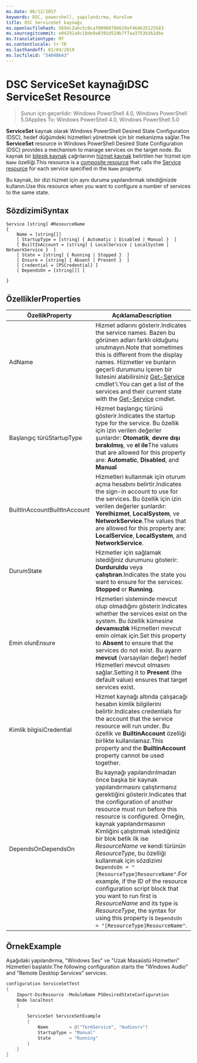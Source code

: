 ```yaml
---
ms.date: 06/12/2017
keywords: DSC, powershell, yapılandırma, Kurulum
title: DSC ServiceSet kaynağı
ms.openlocfilehash: 5694c2abc5c0caf0098670b629af464b35125583
ms.sourcegitcommit: e04292a9c10de9a8391d529b7f7aa3753b362dbe
ms.translationtype: MT
ms.contentlocale: tr-TR
ms.lasthandoff: 01/04/2019
ms.locfileid: "54048643"
---
```

# <a name="dsc-serviceset-resource"></a><span data-ttu-id="270d8-103">DSC ServiceSet kaynağı</span><span class="sxs-lookup"><span data-stu-id="270d8-103">DSC ServiceSet Resource</span></span>

> <span data-ttu-id="270d8-104">Şunun için geçerlidir: Windows PowerShell 4.0, Windows PowerShell 5.0</span><span class="sxs-lookup"><span data-stu-id="270d8-104">Applies To: Windows PowerShell 4.0, Windows PowerShell 5.0</span></span>

<span data-ttu-id="270d8-105">**ServiceSet** kaynak olarak Windows PowerShell Desired State Configuration (DSC), hedef düğümdeki hizmetleri yönetmek için bir mekanizma sağlar.</span><span class="sxs-lookup"><span data-stu-id="270d8-105">The **ServiceSet** resource in Windows PowerShell Desired State Configuration (DSC) provides a mechanism to manage services on the target node.</span></span> <span data-ttu-id="270d8-106">Bu kaynak bir [bileşik kaynak](../../../resources/authoringResourceComposite.md) çağrılarının [hizmet kaynak](serviceResource.md) belirtilen her hizmet için `Name` özelliği.</span><span class="sxs-lookup"><span data-stu-id="270d8-106">This resource is a [composite resource](../../../resources/authoringResourceComposite.md) that calls the [Service resource](serviceResource.md) for each service specified in the `Name` property.</span></span>

<span data-ttu-id="270d8-107">Bu kaynak, bir dizi hizmet için aynı duruma yapılandırmak istediğinizde kullanın.</span><span class="sxs-lookup"><span data-stu-id="270d8-107">Use this resource when you want to configure a number of services to the same state.</span></span>

## <a name="syntax"></a><span data-ttu-id="270d8-108">Sözdizimi</span><span class="sxs-lookup"><span data-stu-id="270d8-108">Syntax</span></span>

```
Service [string] #ResourceName
{
    Name = [string[]]
    [ StartupType = [string] { Automatic | Disabled | Manual }  ]
    [ BuiltInAccount = [string] { LocalService | LocalSystem | NetworkService }  ]
    [ State = [string] { Running | Stopped }  ]
    [ Ensure = [string] { Absent | Present }  ]
    [ Credential = [PSCredential] ]
    [ DependsOn = [string[]] ]

}
```

## <a name="properties"></a><span data-ttu-id="270d8-109">Özellikler</span><span class="sxs-lookup"><span data-stu-id="270d8-109">Properties</span></span>

|  <span data-ttu-id="270d8-110">Özellik</span><span class="sxs-lookup"><span data-stu-id="270d8-110">Property</span></span>  |  <span data-ttu-id="270d8-111">Açıklama</span><span class="sxs-lookup"><span data-stu-id="270d8-111">Description</span></span>   |
|---|---|
| <span data-ttu-id="270d8-112">Ad</span><span class="sxs-lookup"><span data-stu-id="270d8-112">Name</span></span>| <span data-ttu-id="270d8-113">Hizmet adlarını gösterir.</span><span class="sxs-lookup"><span data-stu-id="270d8-113">Indicates the service names.</span></span> <span data-ttu-id="270d8-114">Bazen bu görünen adları farklı olduğunu unutmayın.</span><span class="sxs-lookup"><span data-stu-id="270d8-114">Note that sometimes this is different from the display names.</span></span> <span data-ttu-id="270d8-115">Hizmetler ve bunların geçerli durumunu içeren bir listesini alabilirsiniz [Get-Service](https://technet.microsoft.com/library/hh849804.aspx) cmdlet'i.</span><span class="sxs-lookup"><span data-stu-id="270d8-115">You can get a list of the services and their current state with the [Get-Service](https://technet.microsoft.com/library/hh849804.aspx) cmdlet.</span></span>|
| <span data-ttu-id="270d8-116">Başlangıç türü</span><span class="sxs-lookup"><span data-stu-id="270d8-116">StartupType</span></span>| <span data-ttu-id="270d8-117">Hizmet başlangıç türünü gösterir.</span><span class="sxs-lookup"><span data-stu-id="270d8-117">Indicates the startup type for the service.</span></span> <span data-ttu-id="270d8-118">Bu özellik için izin verilen değerler şunlardır: **Otomatik**, **devre dışı bırakılmış**, ve **el ile**</span><span class="sxs-lookup"><span data-stu-id="270d8-118">The values that are allowed for this property are: **Automatic**, **Disabled**, and **Manual**</span></span>|
| <span data-ttu-id="270d8-119">BuiltInAccount</span><span class="sxs-lookup"><span data-stu-id="270d8-119">BuiltInAccount</span></span>| <span data-ttu-id="270d8-120">Hizmetleri kullanmak için oturum açma hesabını belirtir.</span><span class="sxs-lookup"><span data-stu-id="270d8-120">Indicates the sign-in account to use for the services.</span></span> <span data-ttu-id="270d8-121">Bu özellik için izin verilen değerler şunlardır: **Yerelhizmet**, **LocalSystem**, ve **NetworkService**.</span><span class="sxs-lookup"><span data-stu-id="270d8-121">The values that are allowed for this property are: **LocalService**, **LocalSystem**, and **NetworkService**.</span></span>|
| <span data-ttu-id="270d8-122">Durum</span><span class="sxs-lookup"><span data-stu-id="270d8-122">State</span></span>| <span data-ttu-id="270d8-123">Hizmetler için sağlamak istediğiniz durumunu gösterir: **Durduruldu** veya **çalıştıran**.</span><span class="sxs-lookup"><span data-stu-id="270d8-123">Indicates the state you want to ensure for the services: **Stopped** or **Running**.</span></span>|
| <span data-ttu-id="270d8-124">Emin olun</span><span class="sxs-lookup"><span data-stu-id="270d8-124">Ensure</span></span>| <span data-ttu-id="270d8-125">Hizmetleri sisteminde mevcut olup olmadığını gösterir.</span><span class="sxs-lookup"><span data-stu-id="270d8-125">Indicates whether the services exist on the system.</span></span> <span data-ttu-id="270d8-126">Bu özellik kümesine **devamsızlık** Hizmetleri mevcut emin olmak için.</span><span class="sxs-lookup"><span data-stu-id="270d8-126">Set this property to **Absent** to ensure that the services do not exist.</span></span> <span data-ttu-id="270d8-127">Bu ayarın **mevcut** (varsayılan değer) hedef Hizmetleri mevcut olmasını sağlar.</span><span class="sxs-lookup"><span data-stu-id="270d8-127">Setting it to **Present** (the default value) ensures that target services exist.</span></span>|
| <span data-ttu-id="270d8-128">Kimlik bilgisi</span><span class="sxs-lookup"><span data-stu-id="270d8-128">Credential</span></span>| <span data-ttu-id="270d8-129">Hizmet kaynağı altında çalışacağı hesabın kimlik bilgilerini belirtir.</span><span class="sxs-lookup"><span data-stu-id="270d8-129">Indicates credentials for the account that the service resource will run under.</span></span> <span data-ttu-id="270d8-130">Bu özellik ve **BuiltinAccount** özelliği birlikte kullanılamaz.</span><span class="sxs-lookup"><span data-stu-id="270d8-130">This property and the **BuiltinAccount** property cannot be used together.</span></span>|
| <span data-ttu-id="270d8-131">DependsOn</span><span class="sxs-lookup"><span data-stu-id="270d8-131">DependsOn</span></span>| <span data-ttu-id="270d8-132">Bu kaynağı yapılandırılmadan önce başka bir kaynak yapılandırmasını çalıştırmanız gerektiğini gösterir.</span><span class="sxs-lookup"><span data-stu-id="270d8-132">Indicates that the configuration of another resource must run before this resource is configured.</span></span> <span data-ttu-id="270d8-133">Örneğin, kaynak yapılandırmasının Kimliğini çalıştırmak istediğiniz bir blok betik ilk ise *ResourceName* ve kendi türünün *ResourceType*, bu özelliği kullanmak için sözdizimi `DependsOn = "[ResourceType]ResourceName"`.</span><span class="sxs-lookup"><span data-stu-id="270d8-133">For example, if the ID of the resource configuration script block that you want to run first is *ResourceName* and its type is *ResourceType*, the syntax for using this property is `DependsOn = "[ResourceType]ResourceName"`.</span></span>|



## <a name="example"></a><span data-ttu-id="270d8-134">Örnek</span><span class="sxs-lookup"><span data-stu-id="270d8-134">Example</span></span>

<span data-ttu-id="270d8-135">Aşağıdaki yapılandırma, "Windows Ses" ve "Uzak Masaüstü Hizmetleri" Hizmetleri başlatılır.</span><span class="sxs-lookup"><span data-stu-id="270d8-135">The following configuration starts the "Windows Audio" and "Remote Desktop Services" services.</span></span>

```powershell
configuration ServiceSetTest
{
    Import-DscResource -ModuleName PSDesiredStateConfiguration
    Node localhost
    {

        ServiceSet ServiceSetExample
        {
            Name        = @("TermService", "Audiosrv")
            StartupType = "Manual"
            State       = "Running"
        }
    }
}
```
